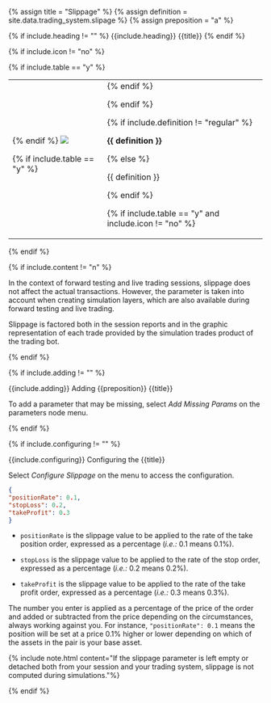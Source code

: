 <!-- TITLE AND DEFINITION starts -->

{% assign title = "Slippage" %}
{% assign definition = site.data.trading_system.slipage %}
{% assign preposition = "a" %}

<!-- TITLE AND DEFINITION ends -->

{% if include.heading != "" %}
{{include.heading}} {{title}}
{% endif %}

{% if include.icon != "no" %} 

{% if include.table == "y" %}
<table class="definitionTable"><tr><td>
{% endif %}

<img src='images/icons/{{include.icon}}{{ title | downcase | replace: " ", "-" }}.png' />

{% if include.table == "y" %}
</td><td>
{% endif %}

{% endif %}

{% if include.definition != "regular" %}

<strong>{{ definition }}</strong>

{% else %}

{{ definition }}

{% endif %}

{% if include.table == "y" and include.icon != "no" %}
</td></tr></table>
{% endif %}

{% if include.content != "n" %}

<!-- CONTENT starts -->

In the context of forward testing and live trading sessions, slippage does not affect the actual transactions. However, the parameter is taken into account when creating simulation layers, which are also available during forward testing and live trading.

Slippage is factored both in the session reports and in the graphic representation of each trade provided by the simulation trades product of the trading bot.

<!-- CONTENT ends -->

{% endif %}

{% if include.adding != "" %}

{{include.adding}} Adding {{preposition}} {{title}}

<!-- ADDING starts -->

To add a parameter that may be missing, select *Add Missing Params* on the parameters node menu. 

<!-- ADDING ends -->

{% endif %}

{% if include.configuring != "" %}

{{include.configuring}} Configuring the {{title}}

<!-- CONFIGURING starts -->

Select *Configure Slippage* on the menu to access the configuration.

```json
{
"positionRate": 0.1,
"stopLoss": 0.2,
"takeProfit": 0.3
}
```

* ```positionRate``` is the slippage value to be applied to the rate of the take position order, expressed as a percentage (*i.e.:* 0.1 means 0.1%).

* ```stopLoss``` is the slippage value to be applied to the rate of the stop order, expressed as a percentage (*i.e.:* 0.2 means 0.2%).

* ```takeProfit``` is the slippage value to be applied to the rate of the take profit order, expressed as a percentage (*i.e.:* 0.3 means 0.3%).

The number you enter is applied as a percentage of the price of the order and added or subtracted from the price depending on the circumstances, always working against you. For instance, ```"positionRate": 0.1``` means the position will be set at a price 0.1% higher or lower depending on which of the assets in the pair is your base asset. 

{% include note.html content="If the slippage parameter is left empty or detached both from your session and your trading system, slippage is not computed during simulations."%}

<!-- CONFIGURING ends -->

{% endif %}